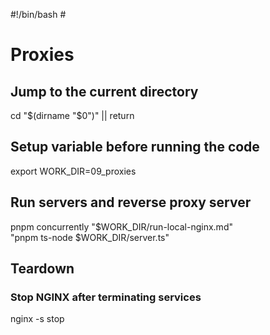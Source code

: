 #!/bin/bash # <!-- markdownlint-disable-line MD018 MD041 -->

# Proxies

## Jump to the current directory

cd "$(dirname "$0")" || return

## Setup variable before running the code

export WORK_DIR=09_proxies

## Run servers and reverse proxy server

pnpm concurrently "$WORK_DIR/run-local-nginx.md"\
  "pnpm ts-node $WORK_DIR/server.ts"

## Teardown

### Stop NGINX after terminating services

nginx -s stop
